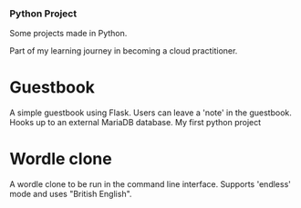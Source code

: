 ### Python Project
Some projects made in Python.

Part of my learning journey in becoming a cloud practitioner.

# Guestbook
A simple guestbook using Flask. Users can leave a 'note' in the guestbook. Hooks up to an external MariaDB database. My first python project

# Wordle clone
A wordle clone to be run in the command line interface. Supports 'endless' mode and uses "British English". 
